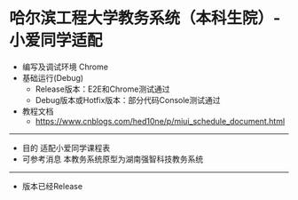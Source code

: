 哈尔滨工程大学教务系统（本科生院）-小爱同学适配
=========
* 编写及调试环境
  Chrome
* 基础运行(Debug)
  * Release版本：E2E和Chrome测试通过
  * Debug版本或Hotfix版本：部分代码Console测试通过  
* 教程文档  
  * https://www.cnblogs.com/hed10ne/p/miui_schedule_document.html
---------
* 目的
适配小爱同学课程表  
* 可参考消息
本教务系统原型为湖南强智科技教务系统
---------
* 版本已经Release

